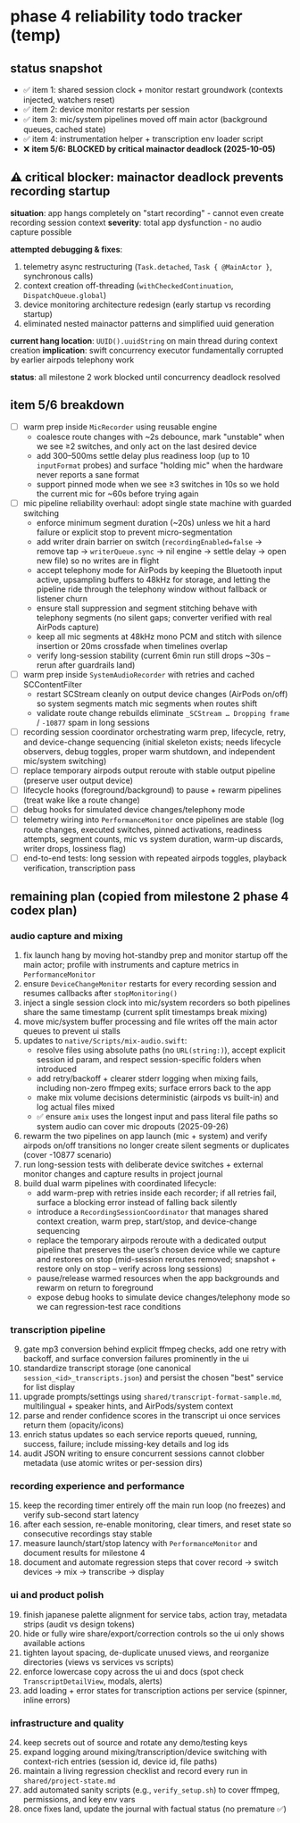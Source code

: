 # phase 4 reliability todo tracker (temp)

## status snapshot
- ✅ item 1: shared session clock + monitor restart groundwork (contexts injected, watchers reset)
- ✅ item 2: device monitor restarts per session
- ✅ item 3: mic/system pipelines moved off main actor (background queues, cached state)
- ✅ item 4: instrumentation helper + transcription env loader script
- ❌ **item 5/6: BLOCKED by critical mainactor deadlock (2025-10-05)**

## ⚠️ **critical blocker**: mainactor deadlock prevents recording startup
**situation**: app hangs completely on "start recording" - cannot even create recording session context
**severity**: total app dysfunction - no audio capture possible

**attempted debugging & fixes**:
1. telemetry async restructuring (`Task.detached`, `Task { @MainActor }`, synchronous calls)
2. context creation off-threading (`withCheckedContinuation`, `DispatchQueue.global`)
3. device monitoring architecture redesign (early startup vs recording startup)
4. eliminated nested mainactor patterns and simplified uuid generation

**current hang location**: `UUID().uuidString` on main thread during context creation
**implication**: swift concurrency executor fundamentally corrupted by earlier airpods telephony work

**status**: all milestone 2 work blocked until concurrency deadlock resolved

## item 5/6 breakdown
- [ ] warm prep inside `MicRecorder` using reusable engine
  - coalesce route changes with ~2s debounce, mark "unstable" when we see ≥2 switches, and only act on the last desired device
  - add 300–500ms settle delay plus readiness loop (up to 10 `inputFormat` probes) and surface "holding mic" when the hardware never reports a sane format
  - support pinned mode when we see ≥3 switches in 10s so we hold the current mic for ~60s before trying again
- [ ] mic pipeline reliability overhaul: adopt single state machine with guarded switching
  - enforce minimum segment duration (~20s) unless we hit a hard failure or explicit stop to prevent micro-segmentation
  - add writer drain barrier on switch (`recordingEnabled=false` → remove tap → `writerQueue.sync` → nil engine → settle delay → open new file) so no writes are in flight
  - accept telephony mode for AirPods by keeping the Bluetooth input active, upsampling buffers to 48kHz for storage, and letting the pipeline ride through the telephony window without fallback or listener churn
  - ensure stall suppression and segment stitching behave with telephony segments (no silent gaps; converter verified with real AirPods capture)
  - keep all mic segments at 48kHz mono PCM and stitch with silence insertion or 20ms crossfade when timelines overlap
  - verify long-session stability (current 6min run still drops ~30s – rerun after guardrails land)
- [ ] warm prep inside `SystemAudioRecorder` with retries and cached SCContentFilter
  - restart SCStream cleanly on output device changes (AirPods on/off) so system segments match mic segments when routes shift
  - validate route change rebuilds eliminate `_SCStream … Dropping frame` / `-10877` spam in long sessions
- [ ] recording session coordinator orchestrating warm prep, lifecycle, retry, and device-change sequencing (initial skeleton exists; needs lifecycle observers, debug toggles, proper warm shutdown, and independent mic/system switching)
- [ ] replace temporary airpods output reroute with stable output pipeline (preserve user output device)
- [ ] lifecycle hooks (foreground/background) to pause + rewarm pipelines (treat wake like a route change)
- [ ] debug hooks for simulated device changes/telephony mode
- [ ] telemetry wiring into `PerformanceMonitor` once pipelines are stable (log route changes, executed switches, pinned activations, readiness attempts, segment counts, mic vs system duration, warm-up discards, writer drops, lossiness flag)
- [ ] end-to-end tests: long session with repeated airpods toggles, playback verification, transcription pass

## remaining plan (copied from milestone 2 phase 4 codex plan)

### audio capture and mixing
1. fix launch hang by moving hot-standby prep and monitor startup off the main actor; profile with instruments and capture metrics in `PerformanceMonitor`
2. ensure `DeviceChangeMonitor` restarts for every recording session and resumes callbacks after `stopMonitoring()`
3. inject a single session clock into mic/system recorders so both pipelines share the same timestamp (current split timestamps break mixing)
4. move mic/system buffer processing and file writes off the main actor queues to prevent ui stalls
5. updates to `native/Scripts/mix-audio.swift`:
   - resolve files using absolute paths (no `URL(string:)`), accept explicit session id param, and respect session-specific folders when introduced
   - add retry/backoff + clearer stderr logging when mixing fails, including non-zero ffmpeg exits; surface errors back to the app
   - make mix volume decisions deterministic (airpods vs built-in) and log actual files mixed
   - ✅ ensure `amix` uses the longest input and pass literal file paths so system audio can cover mic dropouts (2025-09-26)
6. rewarm the two pipelines on app launch (mic + system) and verify airpods on/off transitions no longer create silent segments or duplicates (cover -10877 scenario)
7. run long-session tests with deliberate device switches + external monitor changes and capture results in project journal
8. build dual warm pipelines with coordinated lifecycle:
   - add warm-prep with retries inside each recorder; if all retries fail, surface a blocking error instead of falling back silently
   - introduce a `RecordingSessionCoordinator` that manages shared context creation, warm prep, start/stop, and device-change sequencing
   - replace the temporary airpods reroute with a dedicated output pipeline that preserves the user’s chosen device while we capture and restores on stop
     (mid-session reroutes removed; snapshot + restore only on stop – verify across long sessions)
   - pause/release warmed resources when the app backgrounds and rewarm on return to foreground
   - expose debug hooks to simulate device changes/telephony mode so we can regression-test race conditions

### transcription pipeline
9. gate mp3 conversion behind explicit ffmpeg checks, add one retry with backoff, and surface conversion failures prominently in the ui
10. standardize transcript storage (one canonical `session_<id>_transcripts.json`) and persist the chosen "best" service for list display
11. upgrade prompts/settings using `shared/transcript-format-sample.md`, multilingual + speaker hints, and AirPods/system context
12. parse and render confidence scores in the transcript ui once services return them (opacity/icons)
13. enrich status updates so each service reports queued, running, success, failure; include missing-key details and log ids
14. audit JSON writing to ensure concurrent sessions cannot clobber metadata (use atomic writes or per-session dirs)

### recording experience and performance
15. keep the recording timer entirely off the main run loop (no freezes) and verify sub-second start latency
16. after each session, re-enable monitoring, clear timers, and reset state so consecutive recordings stay stable
17. measure launch/start/stop latency with `PerformanceMonitor` and document results for milestone 4
18. document and automate regression steps that cover record → switch devices → mix → transcribe → display

### ui and product polish
19. finish japanese palette alignment for service tabs, action tray, metadata strips (audit vs design tokens)
20. hide or fully wire share/export/correction controls so the ui only shows available actions
21. tighten layout spacing, de-duplicate unused views, and reorganize directories (views vs services vs scripts)
22. enforce lowercase copy across the ui and docs (spot check `TranscriptDetailView`, modals, alerts)
23. add loading + error states for transcription actions per service (spinner, inline errors)

### infrastructure and quality
24. keep secrets out of source and rotate any demo/testing keys
25. expand logging around mixing/transcription/device switching with context-rich entries (session id, device id, file paths)
26. maintain a living regression checklist and record every run in `shared/project-state.md`
27. add automated sanity scripts (e.g., `verify_setup.sh`) to cover ffmpeg, permissions, and key env vars
28. once fixes land, update the journal with factual status (no premature ✅)
